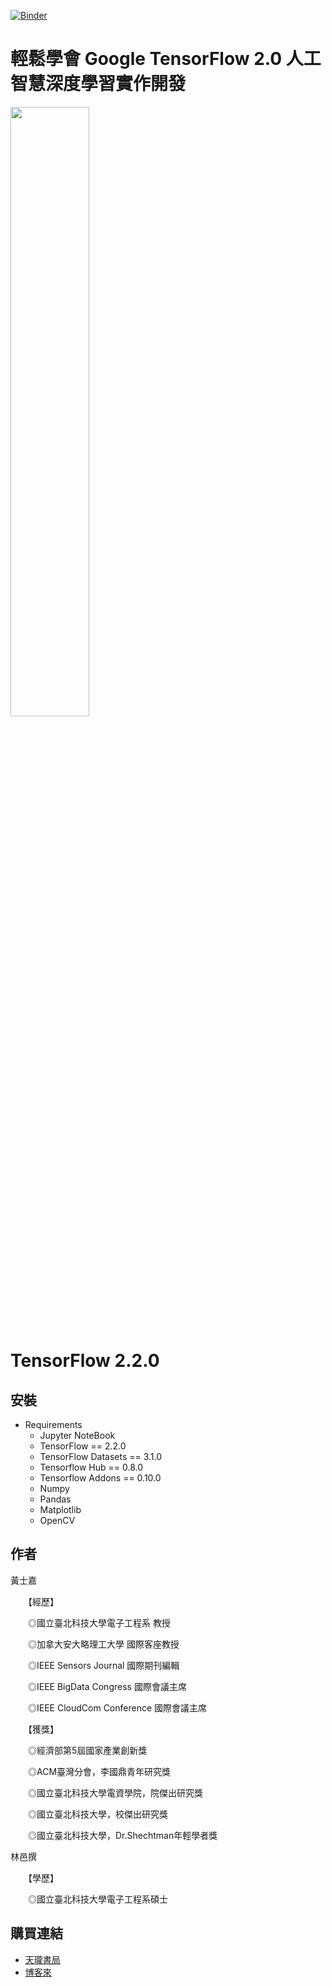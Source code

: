 
[![Binder](https://mybinder.org/badge_logo.svg)](https://mybinder.org/v2/gh/yychuang/MMSLAB-TF2/tree/master/binder/HEAD)


# 輕鬆學會 Google TensorFlow 2.0 人工智慧深度學習實作開發 

<img src="https://raw.githubusercontent.com/taipeitechmmslab/MMSLAB-TF2/master/Cover.jpg" width="50%" height="50%"/>

# TensorFlow 2.2.0
##  安裝

- Requirements
    - Jupyter NoteBook
    - TensorFlow == 2.2.0
    - TensorFlow Datasets == 3.1.0
    - Tensorflow Hub == 0.8.0
    - Tensorflow Addons == 0.10.0
    - Numpy
    - Pandas
    - Matplotlib
    - OpenCV

## 作者
黃士嘉

　　【經歷】

　　◎國立臺北科技大學電子工程系 教授

　　◎加拿大安大略理工大學 國際客座教授

　　◎IEEE Sensors Journal 國際期刊編輯

　　◎IEEE BigData Congress 國際會議主席

　　◎IEEE CloudCom Conference 國際會議主席

　　【獲獎】

　　◎經濟部第5屆國家產業創新獎

　　◎ACM臺灣分會，李國鼎青年研究獎

　　◎國立臺北科技大學電資學院，院傑出研究獎

　　◎國立臺北科技大學，校傑出研究獎

　　◎國立臺北科技大學，Dr.Shechtman年輕學者獎


林邑撰

　　【學歷】

　　◎國立臺北科技大學電子工程系碩士

## 購買連結

- [天瓏書局](https://www.tenlong.com.tw/products/9789864344635)
- [博客來](https://www.books.com.tw/products/0010847790)

